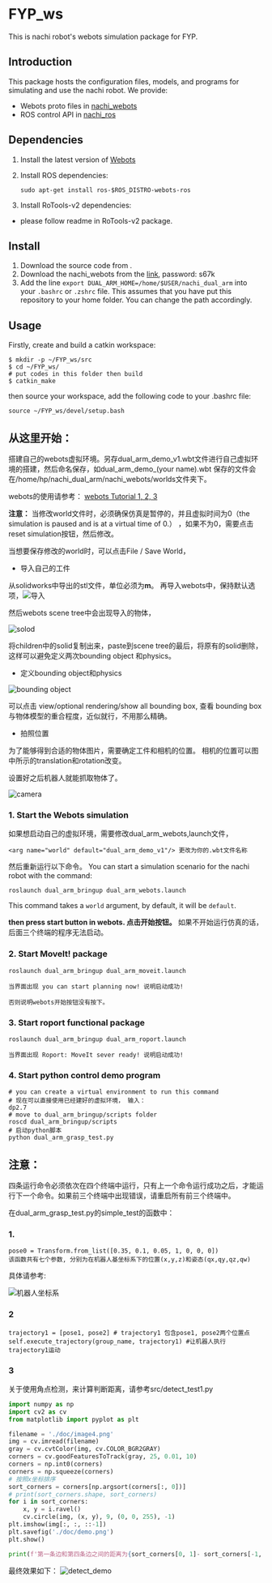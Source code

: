 # FYP_ws

This is nachi robot's webots simulation package for FYP.

 ## Introduction
 
This package hosts the configuration files, models, and programs for simulating and use the nachi robot. We provide:

- Webots proto files in [nachi_webots](nachi_webots)
- ROS control API in [nachi_ros](nachi_ros)

## Dependencies

1. Install the latest version of [Webots](https://cyberbotics.com/)

2. Install ROS dependencies:

   ```shell script
   sudo apt-get install ros-$ROS_DISTRO-webots-ros
   ```
3. Install RoTools-v2 dependencies:
- please follow readme in RoTools-v2 package.

## Install

1. Download the source code from .
2. Download the nachi_webots from the [link](https://pan.baidu.com/s/1dnXgXcDh4rI3FDsxc8uu2w), password: s67k
3. Add the line `export DUAL_ARM_HOME=/home/$USER/nachi_dual_arm` into your `.bashrc` or `.zshrc` file. 
   This assumes that you have put this repository to your home folder. You can change the path accordingly.
   
## Usage
Firstly, create and build a catkin workspace:
```shell script
$ mkdir -p ~/FYP_ws/src
$ cd ~/FYP_ws/
# put codes in this folder then build
$ catkin_make
```
then  source your workspace, add the following code to your .bashrc file:
```shell script
source ~/FYP_ws/devel/setup.bash
```
## 从这里开始：

搭建自己的webots虚拟环境。另存dual_arm_demo_v1.wbt文件进行自己虚拟环境的搭建，然后命名保存，如dual_arm_demo_(your name).wbt
保存的文件会在/home/hp/nachi_dual_arm/nachi_webots/worlds文件夹下。

webots的使用请参考：
[webots Tutorial 1, 2, 3](https://cyberbotics.com/doc/guide/tutorial-1-your-first-simulation-in-webots)

**注意：** 当修改world文件时，必须确保仿真是暂停的，并且虚拟时间为0（the simulation is paused and is at a virtual time of 0.） 
，如果不为0，需要点击reset simulation按钮，然后修改。

当想要保存修改的world时，可以点击File / Save World， 
- 导入自己的工件

从solidworks中导出的stl文件，单位必须为**m**。
再导入webots中，保持默认选项，![导入](./src/doc/solid.png)

然后webots scene tree中会出现导入的物体，

![solod](./src/doc/import.png)

将children中的solid复制出来，paste到scene tree的最后，将原有的solid删除，这样可以避免定义两次bounding object 和physics。

- 定义bounding object和physics

![bounding object](./src/doc/bounding%20box.png)

可以点击 view/optional rendering/show all bounding box, 查看 bounding box与物体模型的重合程度，近似就行，不用那么精确。
- 拍照位置

为了能够得到合适的物体图片，需要确定工件和相机的位置。
相机的位置可以图中所示的translation和rotation改变。



设置好之后机器人就能抓取物体了。

![camera](./src/doc/camera.png)

### 1. Start the Webots simulation

如果想启动自己的虚拟环境，需要修改dual_arm_webots,launch文件，

```shell script
<arg name="world" default="dual_arm_demo_v1"/> 更改为你的.wbt文件名称
```
然后重新运行以下命令。
You can start a simulation scenario for the nachi robot with the command:

```shell script
roslaunch dual_arm_bringup dual_arm_webots.launch
```
This command takes a `world` argument, by default, it will be `default`.

**then press start button in webots. 点击开始按钮。** 
如果不开始运行仿真的话，后面三个终端的程序无法启动。


### 2. Start MoveIt! package
```shell script
roslaunch dual_arm_bringup dual_arm_moveit.launch

当界面出现 you can start planning now! 说明启动成功!

否则说明webots开始按钮没有按下。
```
### 3. Start roport functional package
```shell script
roslaunch dual_arm_bringup dual_arm_roport.launch

当界面出现 Roport: MoveIt sever ready! 说明启动成功!
```
### 4. Start python control demo program
```shell script
# you can create a virtual environment to run this command
# 现在可以直接使用已经建好的虚拟环境， 输入：
dp2.7
# move to dual_arm_bringup/scripts folder
roscd dual_arm_bringup/scripts
# 启动python脚本
python dual_arm_grasp_test.py
```

## 注意：

四条运行命令必须依次在四个终端中运行，只有上一个命令运行成功之后，才能运行下一个命令。如果前三个终端中出现错误，请重启所有前三个终端中。

在dual_arm_grasp_test.py的simple_test的函数中：

### 1.
```shell script
pose0 = Transform.from_list([0.35, 0.1, 0.05, 1, 0, 0, 0])
该函数共有七个参数, 分别为在机器人基坐标系下的位置(x,y,z)和姿态(qx,qy,qz,qw)
```
具体请参考:

![机器人坐标系](./src/doc/robot_frame.png)

### 2
```shell script
trajectory1 = [pose1, pose2] # trajectory1 包含pose1, pose2两个位置点
self.execute_trajectory(group_name, trajectory1) #让机器人执行trajectory1运动
```

### 3
关于使用角点检测，来计算判断距离，请参考src/detect_test1.py
``` python
import numpy as np
import cv2 as cv
from matplotlib import pyplot as plt

filename = './doc/image4.png'
img = cv.imread(filename)
gray = cv.cvtColor(img, cv.COLOR_BGR2GRAY)
corners = cv.goodFeaturesToTrack(gray, 25, 0.01, 10)
corners = np.int0(corners)
corners = np.squeeze(corners)
# 按照x坐标排序
sort_corners = corners[np.argsort(corners[:, 0])]
# print(sort_corners.shape, sort_corners)
for i in sort_corners:
    x, y = i.ravel()
    cv.circle(img, (x, y), 9, (0, 0, 255), -1)
plt.imshow(img[:, :, ::-1])
plt.savefig('./doc/demo.png')
plt.show()

print(f'第一条边和第四条边之间的距离为{sort_corners[0, 1]- sort_corners[-1, 1]} pixel')

```
最终效果如下：
![detect_demo](./src/doc/demo.png)